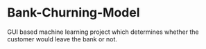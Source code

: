 # Bank-Churning-Model
GUI based machine learning project which determines whether the customer would leave the bank or not.
